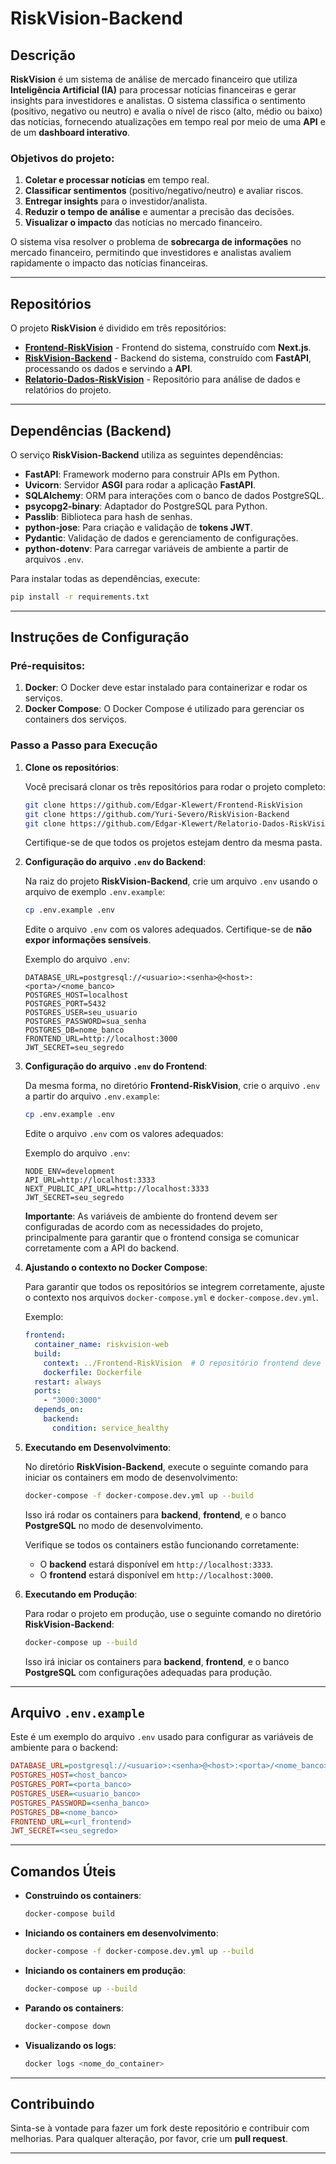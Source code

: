 # RiskVision-Backend

## Descrição

**RiskVision** é um sistema de análise de mercado financeiro que utiliza **Inteligência Artificial (IA)** para processar notícias financeiras e gerar insights para investidores e analistas. O sistema classifica o sentimento (positivo, negativo ou neutro) e avalia o nível de risco (alto, médio ou baixo) das notícias, fornecendo atualizações em tempo real por meio de uma **API** e de um **dashboard interativo**.

### Objetivos do projeto:

1. **Coletar e processar notícias** em tempo real.
2. **Classificar sentimentos** (positivo/negativo/neutro) e avaliar riscos.
3. **Entregar insights** para o investidor/analista.
4. **Reduzir o tempo de análise** e aumentar a precisão das decisões.
5. **Visualizar o impacto** das notícias no mercado financeiro.

O sistema visa resolver o problema de **sobrecarga de informações** no mercado financeiro, permitindo que investidores e analistas avaliem rapidamente o impacto das notícias financeiras.

---

## Repositórios

O projeto **RiskVision** é dividido em três repositórios:

* [**Frontend-RiskVision**](https://github.com/Edgar-Klewert/Frontend-RiskVision) - Frontend do sistema, construído com **Next.js**.
* [**RiskVision-Backend**](https://github.com/Yuri-Severo/RiskVision-Backend) - Backend do sistema, construído com **FastAPI**, processando os dados e servindo a **API**.
* [**Relatorio-Dados-RiskVision**](https://github.com/Edgar-Klewert/Relatorio-Dados-RiskVision) - Repositório para análise de dados e relatórios do projeto.

---

## Dependências (Backend)

O serviço **RiskVision-Backend** utiliza as seguintes dependências:

* **FastAPI**: Framework moderno para construir APIs em Python.
* **Uvicorn**: Servidor **ASGI** para rodar a aplicação **FastAPI**.
* **SQLAlchemy**: ORM para interações com o banco de dados PostgreSQL.
* **psycopg2-binary**: Adaptador do PostgreSQL para Python.
* **Passlib**: Biblioteca para hash de senhas.
* **python-jose**: Para criação e validação de **tokens JWT**.
* **Pydantic**: Validação de dados e gerenciamento de configurações.
* **python-dotenv**: Para carregar variáveis de ambiente a partir de arquivos `.env`.

Para instalar todas as dependências, execute:

```bash
pip install -r requirements.txt
```

---

## Instruções de Configuração

### Pré-requisitos:

1. **Docker**: O Docker deve estar instalado para containerizar e rodar os serviços.
2. **Docker Compose**: O Docker Compose é utilizado para gerenciar os containers dos serviços.

### Passo a Passo para Execução

1. **Clone os repositórios**:

   Você precisará clonar os três repositórios para rodar o projeto completo:

   ```bash
   git clone https://github.com/Edgar-Klewert/Frontend-RiskVision
   git clone https://github.com/Yuri-Severo/RiskVision-Backend
   git clone https://github.com/Edgar-Klewert/Relatorio-Dados-RiskVision
   ```

   Certifique-se de que todos os projetos estejam dentro da mesma pasta.

2. **Configuração do arquivo `.env` do Backend**:

   Na raiz do projeto **RiskVision-Backend**, crie um arquivo `.env` usando o arquivo de exemplo `.env.example`:

   ```bash
   cp .env.example .env
   ```

   Edite o arquivo `.env` com os valores adequados. Certifique-se de **não expor informações sensíveis**.

   Exemplo do arquivo `.env`:

   ```
   DATABASE_URL=postgresql://<usuario>:<senha>@<host>:<porta>/<nome_banco>
   POSTGRES_HOST=localhost
   POSTGRES_PORT=5432
   POSTGRES_USER=seu_usuario
   POSTGRES_PASSWORD=sua_senha
   POSTGRES_DB=nome_banco
   FRONTEND_URL=http://localhost:3000
   JWT_SECRET=seu_segredo
   ```

3. **Configuração do arquivo `.env` do Frontend**:

   Da mesma forma, no diretório **Frontend-RiskVision**, crie o arquivo `.env` a partir do arquivo `.env.example`:

   ```bash
   cp .env.example .env
   ```

   Edite o arquivo `.env` com os valores adequados:

   Exemplo do arquivo `.env`:

   ```
   NODE_ENV=development
   API_URL=http://localhost:3333
   NEXT_PUBLIC_API_URL=http://localhost:3333
   JWT_SECRET=seu_segredo
   ```

   **Importante**: As variáveis de ambiente do frontend devem ser configuradas de acordo com as necessidades do projeto, principalmente para garantir que o frontend consiga se comunicar corretamente com a API do backend.

4. **Ajustando o contexto no Docker Compose**:

   Para garantir que todos os repositórios se integrem corretamente, ajuste o contexto nos arquivos `docker-compose.yml` e `docker-compose.dev.yml`.

   Exemplo:

   ```yaml
   frontend:
     container_name: riskvision-web
     build:
       context: ../Frontend-RiskVision  # O repositório frontend deve estar na mesma pasta que o backend
       dockerfile: Dockerfile
     restart: always
     ports:
       - "3000:3000"
     depends_on:
       backend:
         condition: service_healthy
   ```

5. **Executando em Desenvolvimento**:

   No diretório **RiskVision-Backend**, execute o seguinte comando para iniciar os containers em modo de desenvolvimento:

   ```bash
   docker-compose -f docker-compose.dev.yml up --build
   ```

   Isso irá rodar os containers para **backend**, **frontend**, e o banco **PostgreSQL** no modo de desenvolvimento.

   Verifique se todos os containers estão funcionando corretamente:

   * O **backend** estará disponível em `http://localhost:3333`.
   * O **frontend** estará disponível em `http://localhost:3000`.

6. **Executando em Produção**:

   Para rodar o projeto em produção, use o seguinte comando no diretório **RiskVision-Backend**:

   ```bash
   docker-compose up --build
   ```

   Isso irá iniciar os containers para **backend**, **frontend**, e o banco **PostgreSQL** com configurações adequadas para produção.

---

## Arquivo `.env.example`

Este é um exemplo do arquivo `.env` usado para configurar as variáveis de ambiente para o backend:

```ini
DATABASE_URL=postgresql://<usuario>:<senha>@<host>:<porta>/<nome_banco>
POSTGRES_HOST=<host_banco>
POSTGRES_PORT=<porta_banco>
POSTGRES_USER=<usuario_banco>
POSTGRES_PASSWORD=<senha_banco>
POSTGRES_DB=<nome_banco>
FRONTEND_URL=<url_frontend>
JWT_SECRET=<seu_segredo>
```

---

## Comandos Úteis

* **Construindo os containers**:

  ```bash
  docker-compose build
  ```

* **Iniciando os containers em desenvolvimento**:

  ```bash
  docker-compose -f docker-compose.dev.yml up --build
  ```

* **Iniciando os containers em produção**:

  ```bash
  docker-compose up --build
  ```

* **Parando os containers**:

  ```bash
  docker-compose down
  ```

* **Visualizando os logs**:

  ```bash
  docker logs <nome_do_container>
  ```

---

## Contribuindo

Sinta-se à vontade para fazer um fork deste repositório e contribuir com melhorias. Para qualquer alteração, por favor, crie um **pull request**.

---

